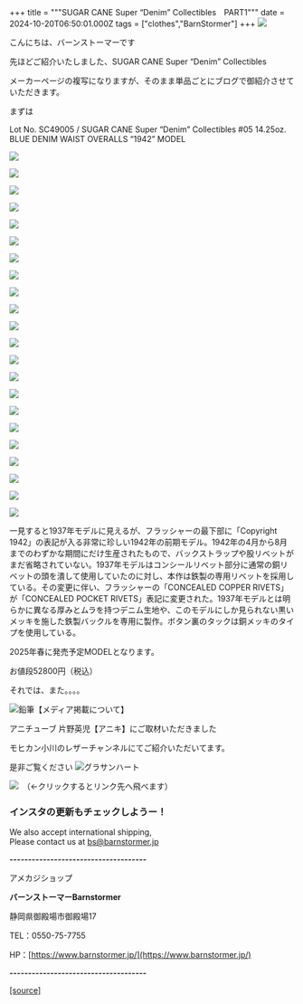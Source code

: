 +++
title = """SUGAR CANE Super “Denim” Collectibles　PART1"""
date = 2024-10-20T06:50:01.000Z
tags = ["clothes","BarnStormer"]
+++
[![](https://stat.ameba.jp/user_images/20231023/16/barnstormer-go/b2/03/p/o0420015015354743273.png)](https://ameblo.jp/barnstormer-go/entry-12825670498.html)

こんにちは、バーンストーマーです

先ほどご紹介いたしました、SUGAR CANE Super “Denim” Collectibles

メーカーページの複写になりますが、そのまま単品ごとにブログで御紹介させていただきます。

まずは

Lot No. SC49005 / SUGAR CANE Super “Denim” Collectibles #05 14.25oz. BLUE DENIM WAIST OVERALLS “1942” MODEL

[![](https://stat.ameba.jp/user_images/20241020/15/barnstormer-go/41/b9/j/o1200140015500144676.jpg)](https://stat.ameba.jp/user_images/20241020/15/barnstormer-go/41/b9/j/o1200140015500144676.jpg)

[![](https://stat.ameba.jp/user_images/20241020/15/barnstormer-go/61/83/j/o1200140015500144686.jpg)](https://stat.ameba.jp/user_images/20241020/15/barnstormer-go/61/83/j/o1200140015500144686.jpg)

[![](https://stat.ameba.jp/user_images/20241020/15/barnstormer-go/18/a0/j/o1200140015500144706.jpg)](https://stat.ameba.jp/user_images/20241020/15/barnstormer-go/18/a0/j/o1200140015500144706.jpg)

[![](https://stat.ameba.jp/user_images/20241020/15/barnstormer-go/bd/a8/j/o1200140015500144736.jpg)](https://stat.ameba.jp/user_images/20241020/15/barnstormer-go/bd/a8/j/o1200140015500144736.jpg)

[![](https://stat.ameba.jp/user_images/20241020/15/barnstormer-go/b8/5c/j/o1200140015500144783.jpg)](https://stat.ameba.jp/user_images/20241020/15/barnstormer-go/b8/5c/j/o1200140015500144783.jpg)

[![](https://stat.ameba.jp/user_images/20241020/15/barnstormer-go/50/07/j/o1200140015500144796.jpg)](https://stat.ameba.jp/user_images/20241020/15/barnstormer-go/50/07/j/o1200140015500144796.jpg)

[![](https://stat.ameba.jp/user_images/20241020/15/barnstormer-go/43/f8/j/o1200140015500144860.jpg)](https://stat.ameba.jp/user_images/20241020/15/barnstormer-go/43/f8/j/o1200140015500144860.jpg)

[![](https://stat.ameba.jp/user_images/20241020/15/barnstormer-go/88/50/j/o1200140015500144909.jpg)](https://stat.ameba.jp/user_images/20241020/15/barnstormer-go/88/50/j/o1200140015500144909.jpg)

[![](https://stat.ameba.jp/user_images/20241020/15/barnstormer-go/d7/ed/j/o1200140015500144934.jpg)](https://stat.ameba.jp/user_images/20241020/15/barnstormer-go/d7/ed/j/o1200140015500144934.jpg)

[![](https://stat.ameba.jp/user_images/20241020/15/barnstormer-go/83/80/j/o1200140015500144956.jpg)](https://stat.ameba.jp/user_images/20241020/15/barnstormer-go/83/80/j/o1200140015500144956.jpg)

[![](https://stat.ameba.jp/user_images/20241020/15/barnstormer-go/08/19/j/o1200140015500144979.jpg)](https://stat.ameba.jp/user_images/20241020/15/barnstormer-go/08/19/j/o1200140015500144979.jpg)

[![](https://stat.ameba.jp/user_images/20241020/15/barnstormer-go/f1/71/j/o1200140015500145000.jpg)](https://stat.ameba.jp/user_images/20241020/15/barnstormer-go/f1/71/j/o1200140015500145000.jpg)

[![](https://stat.ameba.jp/user_images/20241020/15/barnstormer-go/dd/aa/j/o1200140015500145013.jpg)](https://stat.ameba.jp/user_images/20241020/15/barnstormer-go/dd/aa/j/o1200140015500145013.jpg)

[![](https://stat.ameba.jp/user_images/20241020/15/barnstormer-go/a7/03/j/o1200140015500145029.jpg)](https://stat.ameba.jp/user_images/20241020/15/barnstormer-go/a7/03/j/o1200140015500145029.jpg)

[![](https://stat.ameba.jp/user_images/20241020/15/barnstormer-go/9c/b7/j/o1200140015500145194.jpg)](https://stat.ameba.jp/user_images/20241020/15/barnstormer-go/9c/b7/j/o1200140015500145194.jpg)

[![](https://stat.ameba.jp/user_images/20241020/15/barnstormer-go/9f/64/j/o1200140015500145227.jpg)](https://stat.ameba.jp/user_images/20241020/15/barnstormer-go/9f/64/j/o1200140015500145227.jpg)

[![](https://stat.ameba.jp/user_images/20241020/15/barnstormer-go/d4/a0/j/o1200140015500145248.jpg)](https://stat.ameba.jp/user_images/20241020/15/barnstormer-go/d4/a0/j/o1200140015500145248.jpg)

[![](https://stat.ameba.jp/user_images/20241020/15/barnstormer-go/50/ed/j/o1200140015500145278.jpg)](https://stat.ameba.jp/user_images/20241020/15/barnstormer-go/50/ed/j/o1200140015500145278.jpg)

[![](https://stat.ameba.jp/user_images/20241020/15/barnstormer-go/aa/06/j/o1200140015500145297.jpg)](https://stat.ameba.jp/user_images/20241020/15/barnstormer-go/aa/06/j/o1200140015500145297.jpg)

[![](https://stat.ameba.jp/user_images/20241020/15/barnstormer-go/46/05/j/o1200140015500145326.jpg)](https://stat.ameba.jp/user_images/20241020/15/barnstormer-go/46/05/j/o1200140015500145326.jpg)

[![](https://stat.ameba.jp/user_images/20241020/15/barnstormer-go/d4/6d/j/o1200140015500146320.jpg)](https://stat.ameba.jp/user_images/20241020/15/barnstormer-go/d4/6d/j/o1200140015500146320.jpg)

[![](https://stat.ameba.jp/user_images/20241020/15/barnstormer-go/08/a8/j/o1200140015500145402.jpg)](https://stat.ameba.jp/user_images/20241020/15/barnstormer-go/08/a8/j/o1200140015500145402.jpg)

一見すると1937年モデルに見えるが、フラッシャーの最下部に「Copyright 1942」の表記が入る非常に珍しい1942年の前期モデル。1942年の4月から8月までのわずかな期間にだけ生産されたもので、バックストラップや股リベットがまだ省略されていない。1937年モデルはコンシールリベット部分に通常の銅リベットの頭を潰して使用していたのに対し、本作は鉄製の専用リベットを採用している。その変更に伴い、フラッシャーの「CONCEALED COPPER RIVETS」が「CONCEALED POCKET RIVETS」表記に変更された。1937年モデルとは明らかに異なる厚みとムラを持つデニム生地や、このモデルにしか見られない黒いメッキを施した鉄製バックルを専用に製作。ボタン裏のタックは銅メッキのタイプを使用している。

2025年春に発売予定MODELとなります。

お値段52800円（税込）

それでは、また。。。。

![鉛筆](https://stat100.ameba.jp/blog/ucs/img/char/char3/519.png)【メディア掲載について】

アニチューブ 片野英児【アニキ】にご取材いただきました

モヒカン小川のレザーチャンネルにてご紹介いただいてます。

是非ご覧ください ![グラサンハート](https://stat100.ameba.jp/blog/ucs/img/char/char3/148.png)

[![](https://stat.ameba.jp/user_images/20230412/16/barnstormer-go/6a/23/p/o0108010815269242493.png)](https://www.instagram.com/barnstormer_daily/)　（←クリックするとリンク先へ飛べます）

### インスタの更新もチェックしようー！

We also accept international shipping,  
Please contact us at bs@barnstormer.jp

**\-------------------------------------**

アメカジショップ

**バーンストーマーBarnstormer**

静岡県御殿場市御殿場17

TEL：0550-75-7755

HP：[https://www.barnstormer.jp/](https://www.barnstormer.jp/)

**\-------------------------------------**

[[source]](https://ameblo.jp/barnstormer-go/entry-12871972714.html)
